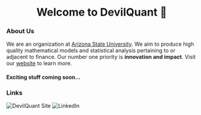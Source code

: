 <h1 align="center">Welcome to DevilQuant 👋 </br></h1> 

### About Us 

We are an organization at [Arizona State University](https://www.asu.edu/). We aim to produce high quality mathematical models and statistical analysis pertaining to or adjacent to finance. Our number one priority is <b>innovation and impact</b>. Visit our [website](https://devilquant.com) to learn more.

#### Exciting stuff coming soon...

### Links
![DevilQuant Site](https://img.shields.io/website?url=https%3A%2F%2Fdevilquant.com&style=for-the-badge&label=DevilQuant%20Site&color=blue)
![LinkedIn](https://img.shields.io/badge/LinkedIn-0A66C2?style=for-the-badge&logo=linkedin&logoColor=white)

